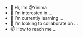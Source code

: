 - 👋 Hi, I’m @Yinima
- 👀 I’m interested in ...
- 🌱 I’m currently learning ...
- 💞️ I’m looking to collaborate on ...
- 📫 How to reach me ...

<!---
Yinima/Yinima is a ✨ special ✨ repository because its `README.md` (this file) appears on your GitHub profile.
You can click the Preview link to take a look at your changes.
--->
